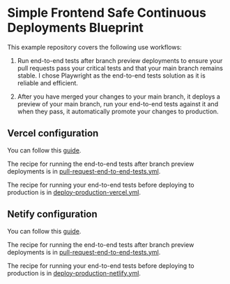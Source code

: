 # Simple Frontend Safe Continuous Deployments Blueprint

This example repository covers the following use workflows:

1. Run end-to-end tests after branch preview deployments to ensure your pull requests pass your critical tests and that your main branch remains stable. I chose Playwright as the end-to-end tests solution as it is reliable and efficient.

2. After you have merged your changes to your main branch, it deploys a preview of your main branch, run your end-to-end tests against it and when they pass, it automatically promote your changes to production.

## Vercel configuration

You can follow this [guide](https://www.simplefrontend.dev/guides/how-to-deploy-safely-with-vercel/).

The recipe for running the end-to-end tests after branch preview deployments is in [pull-request-end-to-end-tests.yml](./.github/workflows//pull-request-end-to-end-tests.yml).

The recipe for running your end-to-end tests before deploying to production is in [deploy-production-vercel.yml](./.github/workflows/deploy-production-vercel.yml).

## Netify configuration

You can follow this [guide](https://www.simplefrontend.dev/guides/how-to-deploy-safely-with-netlify/).

The recipe for running the end-to-end tests after branch preview deployments is in [pull-request-end-to-end-tests.yml](./.github/workflows//pull-request-end-to-end-tests.yml).

The recipe for running your end-to-end tests before deploying to production is in [deploy-production-netlify.yml](./.github/workflows/deploy-production-netlify.yml).
